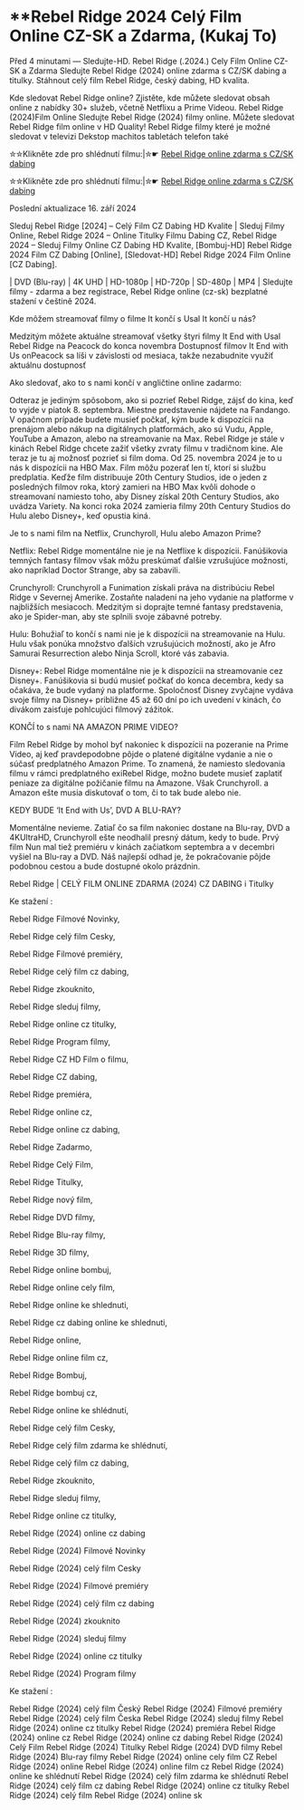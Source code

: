 # **Rebel Ridge 2024 Celý Film Online CZ-SK a Zdarma, (Kukaj To)

Před 4 minutami — Sledujte-HD. Rebel Ridge (.2024.) Cely Film Online CZ-SK a Zdarma
Sledujte Rebel Ridge (2024) online zdarma s CZ/SK dabing a titulky. Stáhnout celý film Rebel Ridge, český dabing, HD kvalita.

Kde sledovat Rebel Ridge online? Zjistěte, kde můžete sledovat obsah online z nabídky 30+ služeb, včetně Netflixu a Prime Videou. Rebel Ridge (2024)Film Online Sledujte Rebel Ridge (2024) filmy online. Můžete sledovat Rebel Ridge film online v HD Quality! Rebel Ridge filmy které je možné sledovat v televizi Dekstop machitos tabletách telefon také

✮✮Klikněte zde pro shlédnutí filmu:|✮☛ [Rebel Ridge online zdarma s CZ/SK dabing](https://onlinecz-skdabingtitulkyzdarmo.blogspot.com/2024/09/rebel-ridge-cely-film-online-cz.html)

✮✮Klikněte zde pro shlédnutí filmu:|✮☛ [Rebel Ridge online zdarma s CZ/SK dabing](https://onlinecz-skdabingtitulkyzdarmo.blogspot.com/2024/09/rebel-ridge-cely-film-online-cz.html)

Poslední aktualizace 16. září 2024


Sleduj Rebel Ridge [2024] – Celý Film CZ Dabing HD Kvalite | Sleduj Filmy Online, Rebel Ridge 2024 – Online Titulky Filmu Dabing CZ, Rebel Ridge 2024 – Sleduj Filmy Online CZ Dabing HD Kvalite, [Bombuj-HD] Rebel Ridge 2024 Film CZ Dabing [Online], [Sledovat-HD] Rebel Ridge 2024 Film Online [CZ Dabing].

| DVD (Blu-ray) | 4K UHD | HD-1080p | HD-720p | SD-480p | MP4 | Sledujte filmy - zdarma a bez registrace, Rebel Ridge online (cz-sk) bezplatné stažení v češtině 2024.

Kde môžem streamovať filmy o filme It končí s Usal It končí u nás?

Medzitým môžete aktuálne streamovať všetky štyri filmy It End with Usal Rebel Ridge na Peacock do konca novembra Dostupnosť filmov It End with Us onPeacock sa líši v závislosti od mesiaca, takže nezabudnite využiť aktuálnu dostupnosť

Ako sledovať, ako to s nami končí v angličtine online zadarmo:

Odteraz je jediným spôsobom, ako si pozrieť Rebel Ridge, zájsť do kina, keď to vyjde v piatok 8. septembra. Miestne predstavenie nájdete na Fandango. V opačnom prípade budete musieť počkať, kým bude k dispozícii na prenájom alebo nákup na digitálnych platformách, ako sú Vudu, Apple, YouTube a Amazon, alebo na streamovanie na Max. Rebel Ridge je stále v kinách Rebel Ridge chcete zažiť všetky zvraty filmu v tradičnom kine. Ale teraz je tu aj možnosť pozrieť si film doma. Od 25. novembra 2024 je to u nás k dispozícii na HBO Max. Film môžu pozerať len tí, ktorí si službu predplatia. Keďže film distribuuje 20th Century Studios, ide o jeden z posledných filmov roka, ktorý zamieri na HBO Max kvôli dohode o streamovaní namiesto toho, aby Disney získal 20th Century Studios, ako uvádza Variety. Na konci roka 2024 zamieria filmy 20th Century Studios do Hulu alebo Disney+, keď opustia kiná.

Je to s nami film na Netflix, Crunchyroll, Hulu alebo Amazon Prime?

Netflix: Rebel Ridge momentálne nie je na Netflixe k dispozícii. Fanúšikovia temných fantasy filmov však môžu preskúmať ďalšie vzrušujúce možnosti, ako napríklad Doctor Strange, aby sa zabavili.

Crunchyroll: Crunchyroll a Funimation získali práva na distribúciu Rebel Ridge v Severnej Amerike. Zostaňte naladení na jeho vydanie na platforme v najbližších mesiacoch. Medzitým si doprajte temné fantasy predstavenia, ako je Spider-man, aby ste splnili svoje zábavné potreby.

Hulu: Bohužiaľ to končí s nami nie je k dispozícii na streamovanie na Hulu. Hulu však ponúka množstvo ďalších vzrušujúcich možností, ako je Afro Samurai Resurrection alebo Ninja Scroll, ktoré vás zabavia.

Disney+: Rebel Ridge momentálne nie je k dispozícii na streamovanie cez Disney+. Fanúšikovia si budú musieť počkať do konca decembra, kedy sa očakáva, že bude vydaný na platforme. Spoločnosť Disney zvyčajne vydáva svoje filmy na Disney+ približne 45 až 60 dní po ich uvedení v kinách, čo divákom zaisťuje pohlcujúci filmový zážitok.

KONČÍ to s nami NA AMAZON PRIME VIDEO?

Film Rebel Ridge by mohol byť nakoniec k dispozícii na pozeranie na Prime Video, aj keď pravdepodobne pôjde o platené digitálne vydanie a nie o súčasť predplatného Amazon Prime. To znamená, že namiesto sledovania filmu v rámci predplatného exiRebel Ridge, možno budete musieť zaplatiť peniaze za digitálne požičanie filmu na Amazone. Však Crunchyroll. a Amazon ešte musia diskutovať o tom, či to tak bude alebo nie.

KEDY BUDE ‘It End with Us’, DVD A BLU-RAY?

Momentálne nevieme. Zatiaľ čo sa film nakoniec dostane na Blu-ray, DVD a 4KUltraHD, Crunchyroll ešte neodhalil presný dátum, kedy to bude. Prvý film Nun mal tiež premiéru v kinách začiatkom septembra a v decembri vyšiel na Blu-ray a DVD. Náš najlepší odhad je, že pokračovanie pôjde podobnou cestou a bude dostupné okolo prázdnin.

Rebel Ridge | CELÝ FILM ONLINE ZDARMA (2024) CZ DABING i Titulky

Ke stažení :

Rebel Ridge Filmové Novinky,

Rebel Ridge celý film Cesky,

Rebel Ridge Filmové premiéry,

Rebel Ridge celý film cz dabing,

Rebel Ridge zkouknito,

Rebel Ridge sleduj filmy,

Rebel Ridge online cz titulky,

Rebel Ridge Program filmy,

Rebel Ridge CZ HD Film o filmu,

Rebel Ridge CZ dabing,

Rebel Ridge premiéra,

Rebel Ridge online cz,

Rebel Ridge online cz dabing,

Rebel Ridge Zadarmo,

Rebel Ridge Celý Film,

Rebel Ridge Titulky,

Rebel Ridge nový film,

Rebel Ridge DVD filmy,

Rebel Ridge Blu-ray filmy,

Rebel Ridge 3D filmy,

Rebel Ridge online bombuj,

Rebel Ridge online cely film,

Rebel Ridge online ke shlednuti,

Rebel Ridge cz dabing online ke shlednuti,

Rebel Ridge online,

Rebel Ridge online film cz,

Rebel Ridge Bombuj,

Rebel Ridge bombuj cz,

Rebel Ridge online ke shlédnutí,

Rebel Ridge celý film Cesky,

Rebel Ridge celý film zdarma ke shlédnutí,

Rebel Ridge celý film cz dabing,

Rebel Ridge zkouknito,

Rebel Ridge sleduj filmy,

Rebel Ridge online cz titulky,

Rebel Ridge (2024) online cz dabing

Rebel Ridge (2024) Filmové Novinky

Rebel Ridge (2024) celý film Cesky

Rebel Ridge (2024) Filmové premiéry

Rebel Ridge (2024) celý film cz dabing

Rebel Ridge (2024) zkouknito

Rebel Ridge (2024) sleduj filmy

Rebel Ridge (2024) online cz titulky

Rebel Ridge (2024) Program filmy

Ke stažení :

Rebel Ridge (2024) celý film Český Rebel Ridge (2024) Filmové premiéry Rebel Ridge (2024) celý film Česka Rebel Ridge (2024) sleduj filmy Rebel Ridge (2024) online cz titulky Rebel Ridge (2024) premiéra Rebel Ridge (2024) online cz Rebel Ridge (2024) online cz dabing Rebel Ridge (2024) Celý Film Rebel Ridge (2024) Titulky Rebel Ridge (2024) DVD filmy Rebel Ridge (2024) Blu-ray filmy Rebel Ridge (2024) online cely film CZ Rebel Ridge (2024) online Rebel Ridge (2024) online film cz Rebel Ridge (2024) online ke shlédnutí Rebel Ridge (2024) celý film zdarma ke shlédnutí Rebel Ridge (2024) celý film cz dabing Rebel Ridge (2024) online cz titulky Rebel Ridge (2024) celý film Rebel Ridge (2024) online sk
